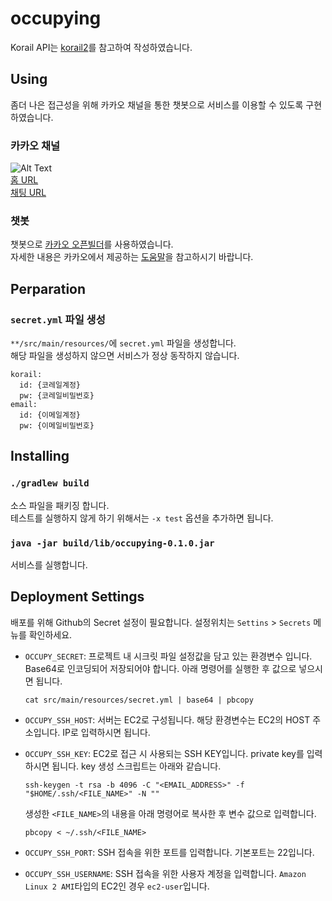 # occupying

Korail API는 [korail2](https://github.com/carpedm20/korail2)를 참고하여 작성하였습니다.

## Using
좀더 나은 접근성을 위해 카카오 채널을 통한 챗봇으로 서비스를 이용할 수 있도록 구현하였습니다.

### 카카오 채널
![Alt Text](https://cdn-images-1.medium.com/max/1600/1*sn8RKubBYf34RYjQ4mN34g.png)<br/>
[홈 URL](http://pf.kakao.com/_YxoKNT)<br />
[채팅 URL](http://pf.kakao.com/_YxoKNT/chat)

### 챗봇
챗봇으로 [카카오 오픈빌더](https://i.kakao.com/openbuilder)를 사용하였습니다.<br />
자세한 내용은 카카오에서 제공하는 [도움말](https://i.kakao.com/docs/getting-started-overview#%EC%98%A4%ED%94%88%EB%B9%8C%EB%8D%94-%EC%86%8C%EA%B0%9C)을 참고하시기 바랍니다.

## Perparation
### `secret.yml` 파일 생성
`**/src/main/resources/`에 `secret.yml` 파일을 생성합니다.<br/>
해당 파일을 생성하지 않으면 서비스가 정상 동작하지 않습니다.
```
korail:
  id: {코레일계정}
  pw: {코레일비밀번호}
email:
  id: {이메일계정}
  pw: {이메일비밀번호}
```

## Installing
### `./gradlew build`
소스 파일을 패키징 합니다. <br/>
테스트를 실행하지 않게 하기 위해서는 `-x test` 옵션을 추가하면 됩니다.
### `java -jar build/lib/occupying-0.1.0.jar`
서비스를 실행합니다.

## Deployment Settings

배포를 위해 Github의 Secret 설정이 필요합니다. 설정위치는 `Settins` > `Secrets` 메뉴를 확인하세요.

- `OCCUPY_SECRET`: 프로젝트 내 시크릿 파일 설정값을 담고 있는 환경변수 입니다. Base64로 인코딩되어 저장되어야 합니다.
  아래 명령어를 실행한 후 값으로 넣으시면 됩니다.

  ```shell
  cat src/main/resources/secret.yml | base64 | pbcopy
  ```

- `OCCUPY_SSH_HOST`: 서버는 EC2로 구성됩니다. 해당 환경변수는 EC2의 HOST 주소입니다. IP로 입력하시면 됩니다.

- `OCCUPY_SSH_KEY`: EC2로 접근 시 사용되는 SSH KEY입니다. private key를 입력하시면 됩니다. key 생성 스크립트는 아래와 같습니다.

  ```shell
  ssh-keygen -t rsa -b 4096 -C "<EMAIL_ADDRESS>" -f "$HOME/.ssh/<FILE_NAME>" -N ""
  ```
  
  생성한 `<FILE_NAME>`의 내용을 아래 명령어로 복사한 후 변수 값으로 입력합니다.

  ```shell
  pbcopy < ~/.ssh/<FILE_NAME>
  ```

- `OCCUPY_SSH_PORT`: SSH 접속을 위한 포트를 입력합니다. 기본포트는 22입니다.

- `OCCUPY_SSH_USERNAME`: SSH 접속을 위한 사용자 계정을 입력합니다. `Amazon Linux 2 AMI`타입의 EC2인 경우 `ec2-user`입니다.